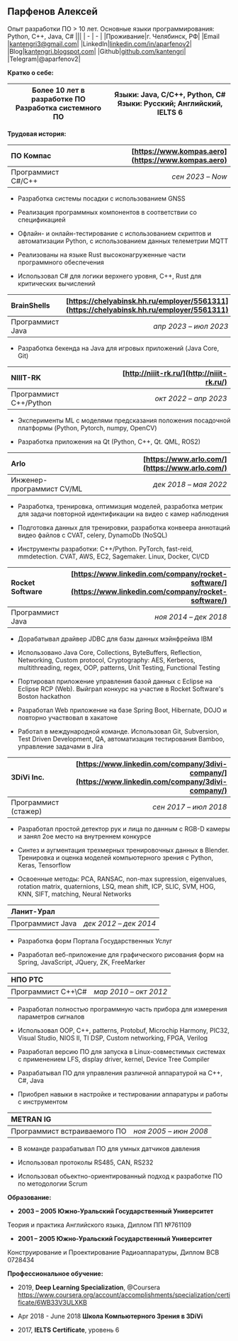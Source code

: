 ﻿## **Парфенов Алексей**
Опыт разработки ПО > 10 лет. Основные языки программирования: Python, C++, Java, C#
|||
| - | - |
|Проживание|г. Челябинск, РФ|
|Email |[kantengri3@gmail.com](mailto:aparfenov2@yandex.ru)|
|LinkedIn|[linkedin.com/in/aparfenov2](https://www.linkedin.com/in/aparfenov2/)|
|Blog|[kantengri.blogspot.com](http://kantengri.blogspot.com/)|
|Github|[github.com/kantengri](https://github.com/kantengri)|
|Telegram|@aparfenov2|

**Кратко о себе:**

|Более 10 лет в разработке ПО<br>Разработка системного ПО|Языки: Java, C/C++, Python, C#<br>Языки: Русский; Английский, IELTS 6|
| - | - |

**Трудовая история:**



|**ПО Компас**|[https://www.kompas.aero](https://www.kompas.aero)|
| :- | -: |
|Программист C#/C++|*сен 2023 – Now*|

- Разработка системы посадки с использованием GNSS

- Реализация программных компонентов в соответствии со спецификацией

- Офлайн- и онлайн-тестирование с использованием скриптов и автоматизации Python, с использованием данных телеметрии MQTT

- Реализованы на языке Rust высоконагруженные части программного обеспечения

- Использовал C# для логики верхнего уровня, C++, Rust для критических вычислений



|**BrainShells**|[https://chelyabinsk.hh.ru/employer/5561311](https://chelyabinsk.hh.ru/employer/5561311)|
| :- | -: |
|Программист Java|*апр 2023 – июл 2023*|

- Разработка бекенда на Java для игровых приложений (Java Core, Git)



|**NIIIT-RK**|[http://niiit-rk.ru/](http://niiit-rk.ru/)|
| :- | -: |
|Программист C++/Python|*окт 2022 – апр 2023*|

- Эксперименты ML с моделями предсказания положения посадочной платформы (Python, Pytorch, numpy, OpenCV)

- Разработка приложения на Qt (Python, C++, Qt. QML, ROS2)



|**Arlo**|[https://www.arlo.com/](https://www.arlo.com/)|
| :- | -: |
|Инженер-программист CV/ML|*дек 2018 – мая 2022*|

- Разработка, тренировка, оптимизция моделей, разработка метрик для задачи повторной идентификации на видео с камер наблюдения

- Подготовка данных для тренировки, разработка конвеера аннотаций видео файлов с CVAT, celery, DynamoDb (NoSQL)

- Инструменты разработки: C++/Python. PyTorch, fast-reid, mmdetection. CVAT, AWS, EC2, Sagemaker. Linux, Docker, CI/CD



|**Rocket Software**|[https://www.linkedin.com/company/rocket-software/](https://www.linkedin.com/company/rocket-software/)|
| :- | -: |
|Программист Java|*ноя 2014 – дек 2018*|

- Дорабатывал драйвер JDBC для базы данных мэйнфрейма IBM

- Использовано Java Core, Collections, ByteBuffers, Reflection, Networking, Custom protocol, Cryptography: AES, Kerberos, multithreading, regex, OOP, patterns, Unit Testing, Functional Testing

- Портировал приложение управления базой данных с Eclipse на Eclipse RCP (Web). Выйграл конкурс на участие в Rocket Software's Boston hackathon

- Разработал Web приложение на базе Spring Boot, Hibernate, DOJO и повторно участвовал в хакатоне

- Работал в международной команде. Использовал Git, Subversion, Test Driven Development, QA, автоматизация тестирования Bamboo, управление задачами в Jira



|**3DiVi Inc.**|[https://www.linkedin.com/company/3divi-company/](https://www.linkedin.com/company/3divi-company/)|
| :- | -: |
|Программист (стажер)|*сен 2017 – июл 2018*|

- Разработал простой детектор рук и лица по данным с RGB-D камеры и занял 2ое место на внутреннем конкурсе

- Синтез и аугментация трехмерных тренировочных данных в Blender. Тренировка и оценка моделей компьютерного зрения с Python, Keras, Tensorflow

- Освоенные методы: PCA, RANSAC, non-max supression, eigenvalues, rotation matrix, quaternions, LSQ, mean shift, ICP, SLIC, SVM, HOG, KNN, SIFT, matching, Neural Networks



|**Ланит-Урал**|[]()|
| :- | -: |
|Программист Java|*дек 2012 – дек 2014*|

- Разработка форм Портала Государственных Услуг

- Разработал веб-приложение для графического рисования форм на Spring, JavaScript, JQuery, ZK, FreeMarker



|**НПО РТС**|[]()|
| :- | -: |
|Программист C++\C#|*мар 2010 – окт 2012*|

- Разработал полностью программную часть прибора для измерения параметров сигналов

- Использовал OOP, C++, patterns, Protobuf, Microchip Harmony, PIC32, Visual Studio, NIOS II, TI DSP, Custom networking, FPGA, Verilog

- Разработал версию ПО для запуска в Linux-совместимых системах с применением LFS, display driver, kernel, Device Tree Compiler

- Разрабатывал ПО для управления различной аппаратурой на C++, C#, Java

- Приобрел навыки в настройке и тестировании аппаратуры и работы с инструментом



|**METRAN IG**|[]()|
| :- | -: |
|Программист встраиваемого ПО|*ноя 2005 – июн 2008*|

- В команде разрабатывал ПО для умных датчиков давления

- Использовал протоколы RS485, CAN, RS232

- Использовал обьектно-ориентированный подход к разработке ПО по методологии Scrum




**Образование:**
- **2003 – 2005 Южно-Уральский Государственный Университет**

Теория и практика Английского языка, Диплом ПП №761109

- **2001 – 2005 Южно-Уральский Государственный Университет**

Конструирование и Проектирование Радиоаппаратуры, Диплом ВСВ 0728434

**Профессиональное обучение:**

- 2019, **Deep Learning Specialization**, @Coursera<br>https://www.coursera.org/account/accomplishments/specialization/certificate/6WB33V3ULXKB

- Apr 2018 - June 2018 **Школа Компьютерного Зрения в 3DiVi**

- 2017, **IELTS Certificate**, уровень 6

